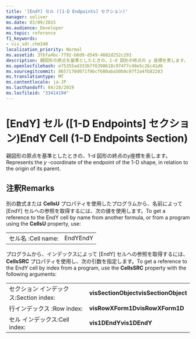 ```yaml
---
title: '[EndY] セル ([1-D Endpoints] セクション)'
manager: soliver
ms.date: 03/09/2015
ms.audience: Developer
ms.topic: reference
f1_keywords:
- vis_sdr.chm340
localization_priority: Normal
ms.assetid: 3fbfa4bc-7792-b6d9-d549-4602d252c293
description: 親図形の原点を基準としたときの、1-d 図形の終点の y 座標を表します。
ms.openlocfilehash: e75355ad333b7f6398618c974f7c49e5c26c41d6
ms.sourcegitcommit: 8657170d071f9bcf680aba50b9c07f2a4fb82283
ms.translationtype: MT
ms.contentlocale: ja-JP
ms.lasthandoff: 04/28/2019
ms.locfileid: "33414194"
---
```

# <a name="endy-cell-1-d-endpoints-section"></a><span data-ttu-id="7e2b1-103">[EndY] セル ([1-D Endpoints] セクション)</span><span class="sxs-lookup"><span data-stu-id="7e2b1-103">EndY Cell (1-D Endpoints Section)</span></span>

<span data-ttu-id="7e2b1-104">親図形の原点を基準としたときの、1-d 図形の終点の*y*座標を表します。</span><span class="sxs-lookup"><span data-stu-id="7e2b1-104">Represents the  *y*  -coordinate of the endpoint of the 1-D shape, in relation to the origin of its parent.</span></span> 
  
## <a name="remarks"></a><span data-ttu-id="7e2b1-105">注釈</span><span class="sxs-lookup"><span data-stu-id="7e2b1-105">Remarks</span></span>

<span data-ttu-id="7e2b1-106">別の数式または **CellsU** プロパティを使用したプログラムから、名前によって [EndY] セルへの参照を取得するには、次の値を使用します。</span><span class="sxs-lookup"><span data-stu-id="7e2b1-106">To get a reference to the EndY cell by name from another formula, or from a program using the **CellsU** property, use:</span></span> 
  
|||
|:-----|:-----|
| <span data-ttu-id="7e2b1-107">セル名 :</span><span class="sxs-lookup"><span data-stu-id="7e2b1-107">Cell name:</span></span>  <br/> | <span data-ttu-id="7e2b1-108">EndY</span><span class="sxs-lookup"><span data-stu-id="7e2b1-108">EndY</span></span>  <br/> |
   
<span data-ttu-id="7e2b1-109">プログラムから、インデックスによって [EndY] セルへの参照を取得するには、**CellsSRC** プロパティを使用し、次の引数を指定します。</span><span class="sxs-lookup"><span data-stu-id="7e2b1-109">To get a reference to the EndY cell by index from a program, use the **CellsSRC** property with the following arguments:</span></span> 
  
|||
|:-----|:-----|
| <span data-ttu-id="7e2b1-110">セクション インデックス:</span><span class="sxs-lookup"><span data-stu-id="7e2b1-110">Section index:</span></span>  <br/> |<span data-ttu-id="7e2b1-111">**visSectionObject**</span><span class="sxs-lookup"><span data-stu-id="7e2b1-111">**visSectionObject**</span></span> <br/> |
| <span data-ttu-id="7e2b1-112">行インデックス :</span><span class="sxs-lookup"><span data-stu-id="7e2b1-112">Row index:</span></span>  <br/> |<span data-ttu-id="7e2b1-113">**visRowXForm1D**</span><span class="sxs-lookup"><span data-stu-id="7e2b1-113">**visRowXForm1D**</span></span> <br/> |
| <span data-ttu-id="7e2b1-114">セル インデックス:</span><span class="sxs-lookup"><span data-stu-id="7e2b1-114">Cell index:</span></span>  <br/> |<span data-ttu-id="7e2b1-115">**vis1DEndY**</span><span class="sxs-lookup"><span data-stu-id="7e2b1-115">**vis1DEndY**</span></span> <br/> |
   

